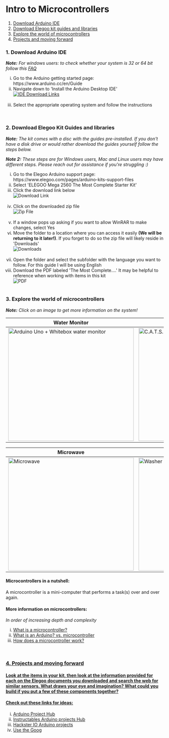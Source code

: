 # Intro to Microcontrollers
1. [Download Arduino IDE](https://github.com/practicaltech/TechFest/blob/master/2021/gathering_1/README.md#1-download-arduino-ide)
2. [Download Elegoo kit guides and libraries](https://github.com/practicaltech/TechFest/blob/master/2021/gathering_1/README.md#2-download-elegoo-kit-guides-and-libraries)
3. [Explore the world of microcontrollers](https://github.com/practicaltech/TechFest/blob/master/2021/gathering_1/README.md#3-explore-the-world-of-microcontrollers)
4. [Projects and moving forward](https://github.com/practicaltech/TechFest/blob/master/2021/gathering_1/README.md#4-projects-and-moving-forward)


### 1. Download Arduino IDE
***Note:** For windows users: to check whether your system is 32 or 64 bit follow this [FAQ](https://support.microsoft.com/en-us/windows/32-bit-and-64-bit-windows-frequently-asked-questions-c6ca9541-8dce-4d48-0415-94a3faa2e13d)*

<ol type="i">
  <li>Go to the Arduino getting started page: https://www.arduino.cc/en/Guide</li>
  <li>Navigate down to 'Install the Arduino Desktop IDE'</li>
  <a href="https://www.arduino.cc/en/Guide"><image src="https://user-images.githubusercontent.com/52707386/120868416-deba4a80-c548-11eb-83ab-d30b3fce5e5f.png" alt="IDE Download Links"></a>
  <br>
  <br>
  <li>Select the appropriate operating system and follow the instructions</li>

</ol>
<br>

### 2. Download Elegoo Kit Guides and libraries
***Note:** The kit comes with a disc with the guides pre-installed. If you don't have a disk drive or would rather download the guides yourself follow the steps below.*

***Note 2:** These steps are for Windows users, Mac and Linux users may have different steps. Please reach out for assistance if you're struggling :)*

<ol type="i">
  <li>Go to the Elegoo Arduino support page: https://www.elegoo.com/pages/arduino-kits-support-files</li>
  <li>Select 'ELEGOO Mega 2560 The Most Complete Starter Kit'</li>
  <li>Click the download link below</li>
  <img src="https://user-images.githubusercontent.com/52707386/120858116-289a3500-c537-11eb-99b0-f11edd1c97b6.png" alt="Download Link">
  <br>
  <br>
  <li>Click on the downloaded zip file</li>
  <img src="https://user-images.githubusercontent.com/52707386/120858519-bece5b00-c537-11eb-9919-3d3bad5ad84d.png" alt="Zip File"> 
  <br>
  <br>
  <li>If a window pops up asking if you want to allow WinRAR to make changes, select Yes</li>
  <li>Move the folder to a location where you can access it easily <b/>(We will be returning to it later!)</b>. If you forget to do so the zip file will likely reside in 'Downloads'</li>
  <img src="https://user-images.githubusercontent.com/52707386/120860677-eb37a680-c53a-11eb-87e0-3bd6e1d606a2.png" alt="Downloads">
  <br>
  <br>
  <li>Open the folder and select the subfolder with the language you want to follow. For this guide I will be using English</li>
  <li>Download the PDF labeled 'The Most Complete....' It may be helpful to reference when working with items in this kit</li>
  <img src="https://user-images.githubusercontent.com/52707386/120862475-ddcfeb80-c53d-11eb-9c06-1791009cbd7f.png" alt="PDF">
  <br>
  <br>
</ol>


### 3. Explore the world of microcontrollers
***Note:** Click on an image to get more information on the system!*

| Water Monitor | Satellite Tag |
| ----------- | ----------- |
| <a href="https://www.whiteboxes.ch/docs/tentacle/t2-mkII/#/?id=what39s-the-whitebox-t2"><img src="https://user-images.githubusercontent.com/52707386/121892856-202dc100-ccd2-11eb-9289-6b0465c2123b.jpg" alt="Arduino Uno + Whitebox water monitor" width="400" height="360"></a>| <a href="https://www.cats.is/products/cats-cam/"><img src="https://user-images.githubusercontent.com/52707386/121893107-70a51e80-ccd2-11eb-8600-1f950de4bf61.jpg" alt="C.A.T.S. Camera on White Shark" width="400" height="360"></a> |

| Microwave | Washer |
|----------- | ----------- |
| <a href="https://www.embedded.com/the-role-of-mcus-and-psocs-in-making-home-appliances-smarter/#:~:text=MCUs%20in%20microwave%20ovens%20,open."><img src="https://user-images.githubusercontent.com/52707386/121893277-a21dea00-ccd2-11eb-8e6a-4bffba6e4ba7.jpg" alt="Microwave" width="400" height="360"></a>| <a href="https://www.embedded.com/the-role-of-mcus-and-psocs-in-making-home-appliances-smarter/#:~:text=The%20microcontroller%20allows%20the%20washing,protection%2C%20and%20door%20lid%20open."><img src="https://user-images.githubusercontent.com/52707386/121893461-d4c7e280-ccd2-11eb-9842-2043545be586.jpg" alt="Washer" width="400" height="360"></a> |

#### Microcontrollers in a nutshell:
A microcontroller is a mini-computer that performs a task(s) over and over again.

#### More information on microcontrollers:
*In order of increasing depth and complexity*

<ol type="i">
<li><a href="https://www.allaboutcircuits.com/technical-articles/what-is-a-microcontroller-introduction-component-characteristics-component/#:~:text=%C2%A0-,What%20Is%20a%20Microcontroller%3F,-A%20microcontroller%20is">What is a microcontroller?</a></li>
<li><a href="https://www.seeedstudio.com/blog/2019/12/04/introduction-to-the-arduino-what-is-arduino/#:~:text=to%20the%20Arduino-,The,-Arduino%20is%20an">What is an Arduino? vs. microcontroller</li>
<li><a href="https://www.sparkfun.com/tutorials/57#:~:text=A%20microcontroller%20is%20the%20same,that%20a%20micro%20runs%20code.&text=For%20instance%2C%20with%20a%20little,control%20an%20output%20pin%20C.">How does a microcontroller work?</li>
</ol>
<br>

### 4. Projects and moving forward

#### Look at the items in your kit, then look at the information provided for each on the Elegoo documents you downloaded and search the web for similar sensors. What draws your eye and imagination? What could you build if you put a few of these components together?

#### Check out these links for ideas:
<ol type="i">
  <li><a href="https://create.arduino.cc/projecthub">Arduino Project Hub</a></li>
  <li><a href="https://www.instructables.com/Arduino-Projects/">Instructables Arduino projects Hub</a></li>
  <li><a href="https://www.hackster.io/arduino/projects">Hackster IO Arduino projects</a></li>
  <li><a href="https://www.google.com">Use the Goog</a></li>
</ol>
<br>

